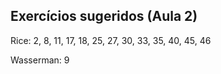 ## Exercícios sugeridos (Aula 2)

Rice: 2, 8, 11, 17, 18, 25, 27, 30, 33, 35, 40, 45, 46

Wasserman: 9